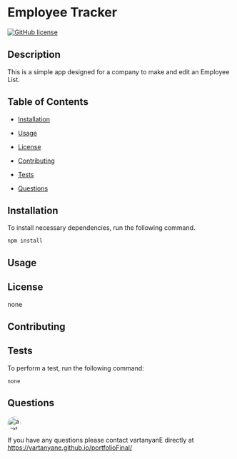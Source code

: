 

# Employee Tracker 

[![GitHub license](https://img.shields.io/github/license/Naereen/StrapDown.js.svg)](https://github.com/Naereen/StrapDown.js/blob/master/LICENSE)

## Description

This is a simple app designed for a company to make and edit an Employee List.


## Table of Contents

* [Installation](#Installation) 

* [Usage](#Usage) 

* [License](#License) 

* [Contributing](#Contributing) 

* [Tests](#Tests)

* [Questions](#Questions)

## Installation

To install necessary dependencies, run the following command.


    npm install

## Usage



## License

    
none

## Contributing



## Tests

To perform a test, run the following command:

    none
    
    
## Questions


<img src="https://avatars1.githubusercontent.com/u/15513093?v=4" alt="avatar" style="border-radius: 16px" width="30"/>





If you have any questions please contact vartanyanE directly at https://vartanyane.github.io/portfolioFinal/
